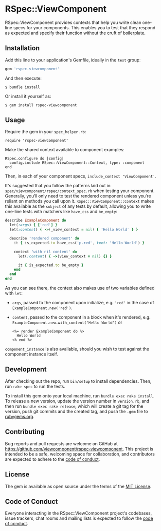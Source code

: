 # RSpec::ViewComponent

RSpec::ViewComponent provides contexts that help you write clean one-line specs
for your components. This enables you to test that they respond as expected and
specify their function without the cruft of boilerplate.

## Installation

Add this line to your application's Gemfile, ideally in the `test` group:

```ruby
gem 'rspec-viewcomponent'
```

And then execute:

    $ bundle install

Or install it yourself as:

    $ gem install rspec-viewcomponent

## Usage

Require the gem in your `spec_helper.rb`:

`require 'rspec-viewcomponent'`

Make the shared context available to component examples:

```
RSpec.configure do |config|
  config.include RSpec::ViewComponent::Context, type: :component
end
```

Then, in each of your component specs, `include_context 'ViewComponent'`.

It's suggested that you follow the patterns laid out in
`spec/viewcomponent/rspec/context_spec.rb` when testing your component.
Generally, you'll only need to test the rendered component unless you're reliant
on methods you call upon it. `RSpec::ViewComponent::Context` makes this
available as the `subject` of any tests by default, allowing you to write
one-line tests with matchers like `have_css` and `be_empty`:

```ruby
describe ExampleComponent do
  let(:args) { ['red'] }
  let(:content) { ->(_view_context = nil) { 'Hello World' } }

  describe 'rendered component' do
    it { is_expected.to have_css('p.red', text: 'Hello World') }

    context 'with nil content' do
      let(:content) { ->(view_context = nil) {} }

      it { is_expected.to be_empty }
    end
  end
end
```

As you can see there, the context also makes use of two variables defined with `let`:

- `args`, passed to the component upon initialize, e.g. `'red'` in the case of
  `ExampleComponent.new('red')`.
- `content`, passed to the component in a block when it's rendered, e.g.
  `ExampleComponent.new.with_content('Hello World')` or

  ```erb
  <%= render ExampleComponent do %>
    Hello World
  <% end %>
  ```

`component_instance` is also available, should you wish to test against the
component instance itself.

## Development

After checking out the repo, run `bin/setup` to install dependencies. Then, run
`rake spec` to run the tests.

To install this gem onto your local machine, run `bundle exec rake install`. To
release a new version, update the version number in `version.rb`, and then run
`bundle exec rake release`, which will create a git tag for the version, push
git commits and the created tag, and push the `.gem` file to
[rubygems.org](https://rubygems.org).

## Contributing

Bug reports and pull requests are welcome on GitHub at
https://github.com/viewcomponent/rspec-viewcomponent. This project is intended to be
a safe, welcoming space for collaboration, and contributors are expected to
adhere to the [code of
conduct](https://github.com/viewcomponent/rspec-viewcomponent/blob/main/CODE_OF_CONDUCT.md).

## License

The gem is available as open source under the terms of the [MIT
License](https://opensource.org/licenses/MIT).

## Code of Conduct

Everyone interacting in the RSpec::ViewComponent project's codebases, issue
trackers, chat rooms and mailing lists is expected to follow the [code of
conduct](https://github.com/viewcomponent/rspec-viewcomponent/blob/main/CODE_OF_CONDUCT.md).
